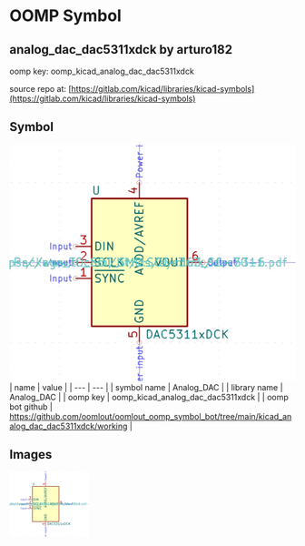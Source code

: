 # OOMP Symbol  
## analog_dac_dac5311xdck  by arturo182  
  
oomp key: oomp_kicad_analog_dac_dac5311xdck  
  
source repo at: [https://gitlab.com/kicad/libraries/kicad-symbols](https://gitlab.com/kicad/libraries/kicad-symbols)  
## Symbol  
  
[![working.png](working_600.png)](working.png)  
| name | value | 
| --- | --- | 
| symbol name | Analog_DAC | 
| library name | Analog_DAC | 
| oomp key | oomp_kicad_analog_dac_dac5311xdck | 
| oomp bot github | https://github.com/oomlout/oomlout_oomp_symbol_bot/tree/main/kicad_analog_dac_dac5311xdck/working | 
## Images  
  
[![working.png](working_140.png)](working.png)  
